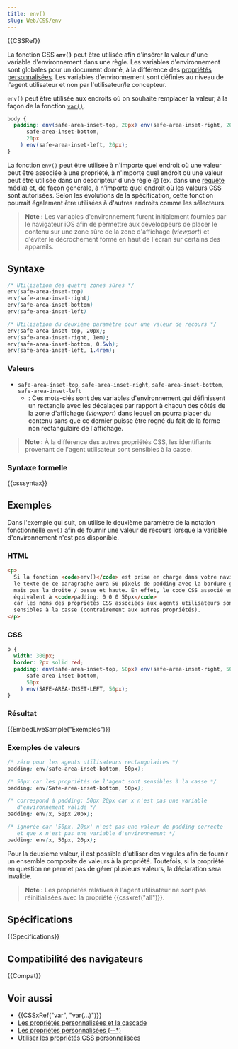 ```yaml
---
title: env()
slug: Web/CSS/env
---
```


{{CSSRef}}

La fonction CSS **`env()`** peut être utilisée afin d'insérer la valeur d'une variable d'environnement dans une règle. Les variables d'environnement sont globales pour un document donné, à la différence des [propriétés personnalisées](/fr/docs/Web/CSS/--*). Les variables d'environnement sont définies au niveau de l'agent utilisateur et non par l'utilisateur/le concepteur.

`env()` peut être utilisée aux endroits où on souhaite remplacer la valeur, à la façon de la fonction [`var()`](</fr/docs/Web/CSS/var()>).

```css
body {
  padding: env(safe-area-inset-top, 20px) env(safe-area-inset-right, 20px) env(
      safe-area-inset-bottom,
      20px
    ) env(safe-area-inset-left, 20px);
}
```

La fonction `env()` peut être utilisée à n'importe quel endroit où une valeur peut être associée à une propriété, à n'importe quel endroit où une valeur peut être utilisée dans un descripteur d'une règle @ (ex. dans une [requête média](/fr/docs/Web/CSS/@media)) et, de façon générale, à n'importe quel endroit où les valeurs CSS sont autorisées. Selon les évolutions de la spécification, cette fonction pourrait également être utilisées à d'autres endroits comme les sélecteurs.

> **Note :** Les variables d'environnement furent initialement fournies par le navigateur iOS afin de permettre aux développeurs de placer le contenu sur une zone sûre de la zone d'affichage (_viewport_) et d'éviter le décrochement formé en haut de l'écran sur certains des appareils.

## Syntaxe

```css
/* Utilisation des quatre zones sûres */
env(safe-area-inset-top)
env(safe-area-inset-right)
env(safe-area-inset-bottom)
env(safe-area-inset-left)

/* Utilisation du deuxième paramètre pour une valeur de recours */
env(safe-area-inset-top, 20px);
env(safe-area-inset-right, 1em);
env(safe-area-inset-bottom, 0.5vh);
env(safe-area-inset-left, 1.4rem);
```

### Valeurs

- `safe-area-inset-top`, `safe-area-inset-right`, `safe-area-inset-bottom`, `safe-area-inset-left`
  - : Ces mots-clés sont des variables d'environnement qui définissent un rectangle avec les décalages par rapport à chacun des côtés de la zone d'affichage (_viewport_) dans lequel on pourra placer du contenu sans que ce dernier puisse être rogné du fait de la forme non rectangulaire de l'affichage.

> **Note :** À la différence des autres propriétés CSS, les identifiants provenant de l'agent utilisateur sont sensibles à la casse.

### Syntaxe formelle

{{csssyntax}}

## Exemples

Dans l'exemple qui suit, on utilise le deuxième paramètre de la notation fonctionnelle `env()` afin de fournir une valeur de recours lorsque la variable d'environnement n'est pas disponible.

### HTML

```html
<p>
  Si la fonction <code>env()</code> est prise en charge dans votre navigateur,
  le texte de ce paragraphe aura 50 pixels de padding avec la bordure gauche
  mais pas la droite / basse et haute. En effet, le code CSS associé est
  équivalent à <code>padding: 0 0 0 50px</code>
  car les noms des propriétés CSS associées aux agents utilisateurs sont
  sensibles à la casse (contrairement aux autres propriétés).
</p>
```

### CSS

```css
p {
  width: 300px;
  border: 2px solid red;
  padding: env(safe-area-inset-top, 50px) env(safe-area-inset-right, 50px) env(
      safe-area-inset-bottom,
      50px
    ) env(SAFE-AREA-INSET-LEFT, 50px);
}
```

### Résultat

{{EmbedLiveSample("Exemples")}}

### Exemples de valeurs

```css
/* zéro pour les agents utilisateurs rectangulaires */
padding: env(safe-area-inset-bottom, 50px);

/* 50px car les propriétés de l'agent sont sensibles à la casse */
padding: env(Safe-area-inset-bottom, 50px);

/* correspond à padding: 50px 20px car x n'est pas une variable
   d'environnement valide */
padding: env(x, 50px 20px);

/* ignorée car '50px, 20px' n'est pas une valeur de padding correcte
   et que x n'est pas une variable d'environnement */
padding: env(x, 50px, 20px);
```

Pour la deuxième valeur, il est possible d'utiliser des virgules afin de fournir un ensemble composite de valeurs à la propriété. Toutefois, si la propriété en question ne permet pas de gérer plusieurs valeurs, la déclaration sera invalide.

> **Note :** Les propriétés relatives à l'agent utilisateur ne sont pas réinitialisées avec la propriété {{cssxref("all")}}.

## Spécifications

{{Specifications}}

## Compatibilité des navigateurs

{{Compat}}

## Voir aussi

- {{CSSxRef("var", "var(…)")}}
- [Les propriétés personnalisées et la cascade](/fr/docs/Web/CSS/CSS_Variables)
- [Les propriétés personnalisées (--\*)](/fr/docs/Web/CSS/--*)
- [Utiliser les propriétés CSS personnalisées](/fr/docs/Web/CSS/Les_variables_CSS)
